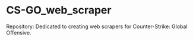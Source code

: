 # CS-GO_web_scraper

Repository: Dedicated to creating web scrapers for Counter-Strike: Global Offensive.
